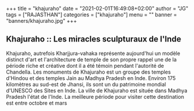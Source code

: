 +++
title = "khajuraho"
date = "2021-02-01T16:49:08+02:00"
author = "JG"
tags = ["RAJASTHAN"]
categories = ["khajuraho"]
menu = ""
banner = "banners/khajuraho.jpg"
+++

## Khajuraho :: Les miracles sculpturaux de l'Inde

Khajuraho, autrefois Kharjjura-vahaka représente aujourd'hui un modèle distinct d'art et l'architecture de temple de son propre rappel une de la période riche et créative dont il a été témoin pendant l'autorité de Chandella. Les monuments de Khajuraho est un groupe des temples d'Hindou et des temples Jain au Madhya Pradesh en Inde. Environ 175 kilomètres au sud-est de Jhansi, ils sont un du patrimoine mondial d'UNESCO des Sites en Inde. 
La ville de Khajuraho est située dans Madhya Pradesh l'état de l'Inde. La meilleure période pour visiter cette destination est entre octobre et mars
